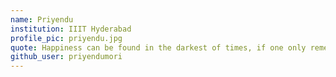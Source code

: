 ```yaml
---
name: Priyendu
institution: IIIT Hyderabad
profile_pic: priyendu.jpg
quote: Happiness can be found in the darkest of times, if one only remembers to turn on the light
github_user: priyendumori
---
```

